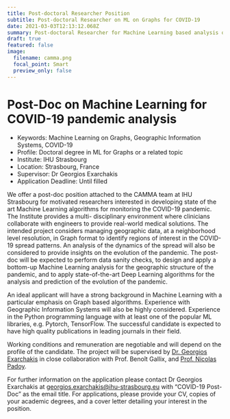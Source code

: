 ```yaml
---
title: Post-doctoral Researcher Position
subtitle: Post-doctoral Researcher on ML on Graphs for COVID-19
date: 2021-03-03T12:13:12.068Z
summary: Post-doctoral Researcher for Machine Learning based analysis of COVID-19 data.
draft: true
featured: false
image:
  filename: camma.png
  focal_point: Smart
  preview_only: false
---
```

# Post-Doc on Machine Learning for COVID-19 pandemic analysis 

* Keywords: Machine Learning on Graphs, Geographic Information Systems, COVID-19
* Profile: Doctoral degree in ML for Graphs or a related topic
* Institute: IHU Strasbourg
* Location: Strasbourg, France
* Supervisor: Dr Georgios Exarchakis
* Application Deadline: Until filled

We offer a post-doc position attached to the CAMMA team at IHU Strasbourg for motivated researchers interested in developing state of the art Machine Learning algorithms for monitoring the COVID-19 pandemic. The Institute provides a multi- disciplinary environment where clinicians collaborate with engineers to provide real-world medical solutions. The intended project considers managing geographic data, at a neighborhood level resolution, in Graph format to identify regions of interest in the COVID-19 spread patterns. An analysis of the dynamics of the spread will also be considered to provide insights on the evolution of the pandemic. The post-doc will be expected to perform data sanity checks, to design and apply a  bottom-up  Machine Learning analysis for the geographic structure of the pandemic, and to apply state-of-the-art Deep Learning algorithms for the analysis and prediction of the evolution of the pandemic.

An ideal applicant will have a strong background in Machine Learning with a particular emphasis on Graph based algorithms. Experience with Geographic Information Systems will also be highly considered.  Experience in the Python programming language with at least one of the popular ML libraries, e.g. Pytorch, TensorFlow. The successful candidate is expected to have high quality publications in leading journals in their field.

Working conditions and remuneration are negotiable and will depend on the profile of the candidate. The project will be supervised by [Dr. Georgios Exarchakis](https://exarchakis.net) in close collaboration with  Prof. Benoît Gallix, and [Prof. Nicolas Padoy](http://camma.u-strasbg.fr/npadoy).

For further information on the application please contact Dr Georgios Exarchakis at georgios.exarchakis@ihu-strasbourg.eu with “COVID-19 Post-Doc” as the email title. For applications, please provide your CV, copies of your academic degrees, and a cover letter detailing your interest in the position.
